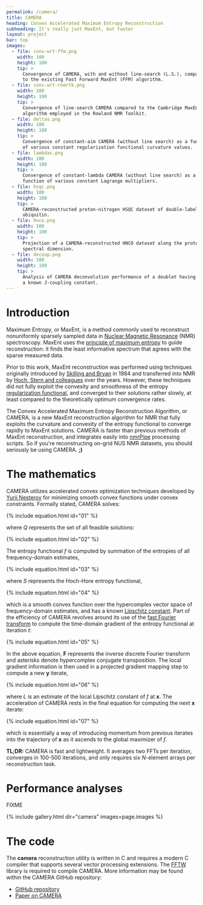 ```yaml
---
permalink: /camera/
title: CAMERA
heading: Convex Accelerated Maximum Entropy Reconstruction
subheading: It's really just MaxEnt, but faster
layout: project
bar: top
images:
  - file: conv-wrt-ffm.png
    width: 100
    height: 100
    tip: >
      Convergence of CAMERA, with and without line-search (L.S.), compared
      to the existing Fast Forward MaxEnt (FFM) algorithm.
  - file: conv-wrt-rnmrtk.png
    width: 100
    height: 100
    tip: >
      Convergence of line-search CAMERA compared to the Cambridge MaxEnt
      algorithm employed in the Rowland NMR Toolkit.
  - file: deltas.png
    width: 100
    height: 100
    tip: >
      Convergence of constant-aim CAMERA (without line search) as a function
      of various constant regularization functional curvature values.
  - file: lambdas.png
    width: 100
    height: 100
    tip: >
      Convergence of constant-lambda CAMERA (without line search) as a
      function of various constant Lagrange multipliers.
  - file: hsqc.png
    width: 100
    height: 100
    tip: >
      CAMERA-reconstructed proton-nitrogen HSQC dataset of double-labeled
      ubiquitin.
  - file: hnco.png
    width: 100
    height: 100
    tip: >
      Projection of a CAMERA-reconstructed HNCO dataset along the proton
      spectral dimension.
  - file: decoup.png
    width: 100
    height: 100
    tip: >
      Analysis of CAMERA deconvolution performance of a doublet having
      a known J-coupling constant.
---
```


# Introduction

Maximum Entropy, or MaxEnt, is a method commonly used to reconstruct
nonuniformly sparsely sampled data in [Nuclear Magnetic Resonance](
https://en.wikipedia.org/wiki/Nuclear_magnetic_resonance) (NMR)
spectroscopy. MaxEnt uses the [principle of maximum entropy](
https://en.wikipedia.org/wiki/Principle_of_maximum_entropy) to guide
reconstruction: it finds the least informative spectrum that agrees
with the sparse measured data.

Prior to this work, MaxEnt reconstruction was performed using
techniques originally introduced by [Skilling and Bryan](
https://dx.doi.org/10.1093/mnras/211.1.111) in 1984 and transferred into
NMR by [Hoch, Stern and colleagues](http://rnmrtk.uchc.edu/) over the
years. However, these techniques did not fully exploit the convexity
and smoothness of the entropy [regularization functional](
https://en.wikipedia.org/wiki/Regularization_%28mathematics%29),
and converged to their solutions rather slowly, at least compared
to the theoretically optimum convergence rates.

The Convex Accelerated Maximum Entropy Reconstruction Algorithm, or CAMERA,
is a new MaxEnt reconstruction algorithm for NMR that fully exploits the
curvature and convexity of the entropy functional to converge rapidly to
MaxEnt solutions. CAMERA is faster than previous methods of MaxEnt
reconstruction, and integrates easily into [nmrPipe](
http://spin.niddk.nih.gov/NMRPipe/) processing scripts. So if you're
reconstructing on-grid NUS NMR datasets, you should seriously be using
CAMERA. **;)**

# The mathematics

CAMERA utilizes accelerated convex optimization techniques developed by
[Yurii Nesterov](https://scholar.google.com/citations?user=DJ8Ep8YAAAAJ)
for minimizing smooth convex functions under convex constraints. Formally
stated, CAMERA solves:

{% include equation.html id="01" %}

where _Q_ represents the set of all feasible solutions:

{% include equation.html id="02" %}

The entropy functional _f_ is computed by summation of the entropies of all
frequency-domain estimates,

{% include equation.html id="03" %}

where _S_ represents the Hoch-Hore entropy functional,

{% include equation.html id="04" %}

which is a smooth convex function over the hypercomplex vector space of
frequency-domain estimates, and has a known [Lipschitz constant](
https://en.wikipedia.org/wiki/Lipschitz_continuity). Part of the efficiency
of CAMERA revolves around its use of the [fast Fourier transform](
https://en.wikipedia.org/wiki/Fast_Fourier_transform) to compute the
time-domain gradient of the entropy functional at iteration _t_:

{% include equation.html id="05" %}

In the above equation, **F** represents the inverse discrete Fourier transform
and asterisks denote hypercomplex conjugate transposition. The local gradient
information is then used in a projected gradient mapping step to compute a
new **y** iterate,

{% include equation.html id="06" %}

where _L_ is an estimate of the local Lipschitz constant of _f_ at **x**.
The acceleration of CAMERA rests in the final equation for computing the
next **x** iterate:

{% include equation.html id="07" %}

which is essentially a way of introducing momentum from previous iterates
into the trajectory of **x** as it ascends to the global maximizer of _f_.

**TL;DR:** CAMERA is fast and lightweight. It averages two FFTs per iteration,
converges in 100-500 iterations, and only requires six _N_-element arrays per
reconstruction task.

# Performance analyses

FIXME

{% include gallery.html dir="camera" images=page.images %}

# The code

The **camera** reconstruction utility is written in C and requires a modern
C compiler that supports several vector processing extensions. The
[FFTW](http://www.fftw.org) library is required to compile CAMERA. More
information may be found within the CAMERA GitHub repository:

 * [GitHub repository](http://github.com/geekysuavo/camera)
 * [Paper on CAMERA]({{site.db}}camera/bworley-2016.pdf)


